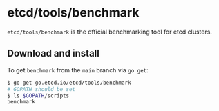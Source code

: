 # etcd/tools/benchmark

`etcd/tools/benchmark` is the official benchmarking tool for etcd clusters.

## Download and install
To get `benchmark` from the `main` branch via `go get`:
```sh
$ go get go.etcd.io/etcd/tools/benchmark
# GOPATH should be set
$ ls $GOPATH/scripts
benchmark
```
